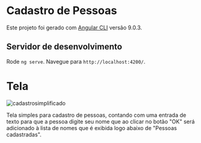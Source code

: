 # Cadastro de Pessoas

Este projeto foi gerado com [Angular CLI](https://github.com/angular/angular-cli) versão 9.0.3.

## Servidor de desenvolvimento

Rode `ng serve`. Navegue para `http://localhost:4200/`.

# Tela

![cadastrosimplificado](https://user-images.githubusercontent.com/24749522/77492399-3e827500-6e1f-11ea-872e-de82e44f77c9.png)

Tela simples para cadastro de pessoas, contando com uma entrada de texto para que a pessoa digite seu nome que ao clicar no botão "OK" será adicionado à lista de nomes que é exibida logo abaixo de "Pessoas cadastradas".
